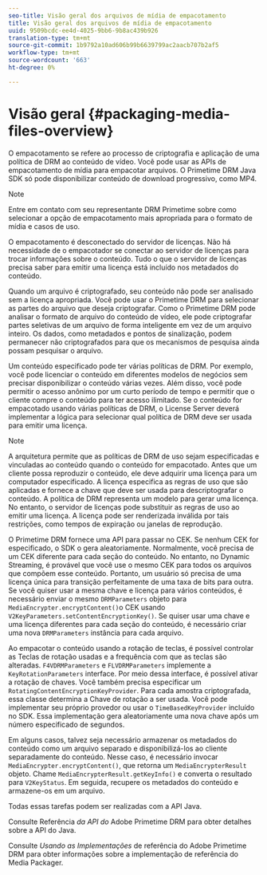 ```yaml
---
seo-title: Visão geral dos arquivos de mídia de empacotamento
title: Visão geral dos arquivos de mídia de empacotamento
uuid: 9509bcdc-ee4d-4025-9bb6-9b8ac439b926
translation-type: tm+mt
source-git-commit: 1b9792a10ad606b99b6639799ac2aacb707b2af5
workflow-type: tm+mt
source-wordcount: '663'
ht-degree: 0%

---
```



# Visão geral {#packaging-media-files-overview}

O empacotamento se refere ao processo de criptografia e aplicação de uma política de DRM ao conteúdo de vídeo. Você pode usar as APIs de empacotamento de mídia para empacotar arquivos. O Primetime DRM Java SDK só pode disponibilizar conteúdo de download progressivo, como MP4.

>[!NOTE]
>
>Entre em contato com seu representante DRM Primetime sobre como selecionar a opção de empacotamento mais apropriada para o formato de mídia e casos de uso.

O empacotamento é desconectado do servidor de licenças. Não há necessidade de o empacotador se conectar ao servidor de licenças para trocar informações sobre o conteúdo. Tudo o que o servidor de licenças precisa saber para emitir uma licença está incluído nos metadados do conteúdo.

Quando um arquivo é criptografado, seu conteúdo não pode ser analisado sem a licença apropriada. Você pode usar o Primetime DRM para selecionar as partes do arquivo que deseja criptografar. Como o Primetime DRM pode analisar o formato de arquivo do conteúdo de vídeo, ele pode criptografar partes seletivas de um arquivo de forma inteligente em vez de um arquivo inteiro. Os dados, como metadados e pontos de sinalização, podem permanecer não criptografados para que os mecanismos de pesquisa ainda possam pesquisar o arquivo.

Um conteúdo especificado pode ter várias políticas de DRM. Por exemplo, você pode licenciar o conteúdo em diferentes modelos de negócios sem precisar disponibilizar o conteúdo várias vezes. Além disso, você pode permitir o acesso anônimo por um curto período de tempo e permitir que o cliente compre o conteúdo para ter acesso ilimitado. Se o conteúdo for empacotado usando várias políticas de DRM, o License Server deverá implementar a lógica para selecionar qual política de DRM deve ser usada para emitir uma licença.

>[!NOTE]
>
>A arquitetura permite que as políticas de DRM de uso sejam especificadas e vinculadas ao conteúdo quando o conteúdo for empacotado. Antes que um cliente possa reproduzir o conteúdo, ele deve adquirir uma licença para um computador especificado. A licença especifica as regras de uso que são aplicadas e fornece a chave que deve ser usada para descriptografar o conteúdo. A política de DRM representa um modelo para gerar uma licença. No entanto, o servidor de licenças pode substituir as regras de uso ao emitir uma licença. A licença pode ser renderizada inválida por tais restrições, como tempos de expiração ou janelas de reprodução.

O Primetime DRM fornece uma API para passar no CEK. Se nenhum CEK for especificado, o SDK o gera aleatoriamente. Normalmente, você precisa de um CEK diferente para cada seção do conteúdo. No entanto, no Dynamic Streaming, é provável que você use o mesmo CEK para todos os arquivos que compõem esse conteúdo. Portanto, um usuário só precisa de uma licença única para transição perfeitamente de uma taxa de bits para outra. Se você quiser usar a mesma chave e licença para vários conteúdos, é necessário enviar o mesmo `DRMParameters` objeto para `MediaEncrypter.encryptContent()`o CEK usando `V2KeyParameters.setContentEncryptionKey()`. Se quiser usar uma chave e uma licença diferentes para cada seção do conteúdo, é necessário criar uma nova `DRMParameters` instância para cada arquivo.

Ao empacotar o conteúdo usando a rotação de teclas, é possível controlar as Teclas de rotação usadas e a frequência com que as teclas são alteradas. `F4VDRMParameters` e `FLVDRMParameters` implemente a `KeyRotationParameters` interface. Por meio dessa interface, é possível ativar a rotação de chaves. Você também precisa especificar um `RotatingContentEncryptionKeyProvider`. Para cada amostra criptografada, essa classe determina a Chave de rotação a ser usada. Você pode implementar seu próprio provedor ou usar o `TimeBasedKeyProvider` incluído no SDK. Essa implementação gera aleatoriamente uma nova chave após um número especificado de segundos.

Em alguns casos, talvez seja necessário armazenar os metadados do conteúdo como um arquivo separado e disponibilizá-los ao cliente separadamente do conteúdo. Nesse caso, é necessário invocar `MediaEncrypter.encryptContent()`, que retorna um `MediaEncrypterResult` objeto. Chame `MediaEncrypterResult.getKeyInfo()` e converta o resultado para `V2KeyStatus`. Em seguida, recupere os metadados do conteúdo e armazene-os em um arquivo.

Todas essas tarefas podem ser realizadas com a API Java.

Consulte Referência *da API do* Adobe Primetime DRM para obter detalhes sobre a API do Java.

Consulte *Usando as Implementações* de referência do Adobe Primetime DRM para obter informações sobre a implementação de referência do Media Packager.
